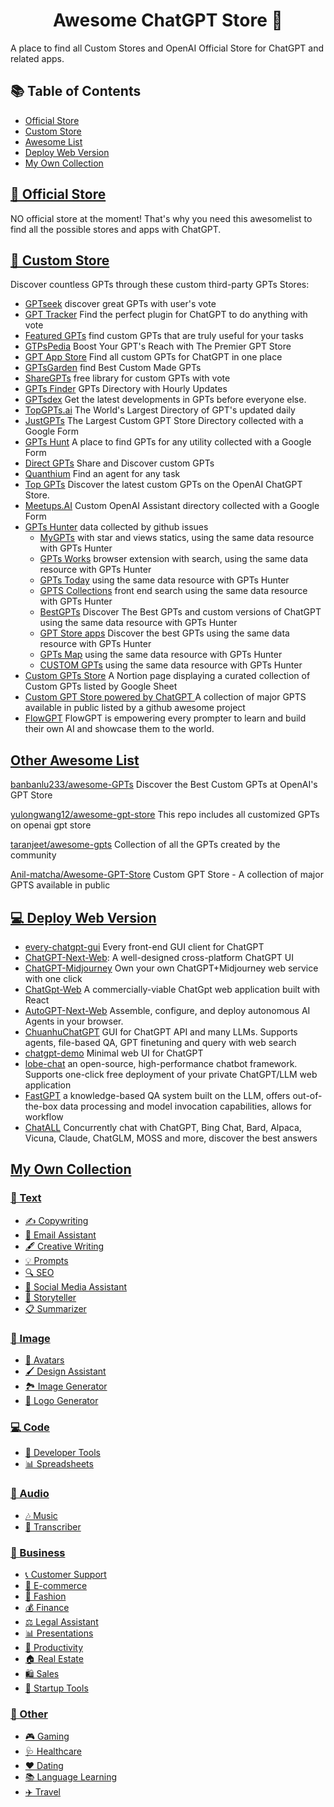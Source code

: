 
<h1 align="center">Awesome ChatGPT Store 🚀</h1>

A place to find all Custom Stores and OpenAI Official Store for ChatGPT and related apps.

## 📚 Table of Contents

- [Official Store](#official-store)
- [Custom Store](#custom-store)
- [Awesome List](#awesome-list)
- [Deploy Web Version](#web-deployment)
- [My Own Collection](#my-collection)

## [🌟 Official Store](#official-store)

NO official store at the moment! That's why you need this awesomelist to find all the possible stores and apps with ChatGPT.

## [🌌 Custom Store](#custom-store)

Discover countless GPTs through these custom third-party GPTs Stores:

- [GPTseek](https://gptseek.com/) discover great GPTs with user's vote
- [GPT Tracker](https://gptstracker.com) Find the perfect plugin for ChatGPT to do anything with vote
- [Featured GPTs](https://www.featuredgpts.com/) find custom GPTs that are truly useful for your tasks
- [GTPsPedia](https://gptspedia.io)  Boost Your GPT's Reach with The Premier GPT Store
- [GPT App Store](https://gptappstore.ai) Find all custom GPTs for ChatGPT in one place
- [GPTsGarden](https://www.gptsgarden.com) find Best Custom Made GPTs 
- [ShareGPTs](https://sharegpts.net)  free library for custom GPTs with vote
- [GPTs Finder](https://gptsfinder.net) GPTs Directory with Hourly Updates
- [GPTsdex](https://gptsdex.com/) Get the latest developments in GPTs before everyone else. 
- [TopGPTs.ai](https://www.topgpts.ai/) The World's Largest Directory of GPT's updated daily
- [JustGPTs](https://justgpts.com) The Largest Custom GPT Store Directory collected with a Google Form
- [GPTs Hunt](https://www.gptshunt.tech) A place to find GPTs for any utility collected with a Google Form
- [Direct GPTs](https://www.directgpts.com/) Share and Discover custom GPTs
- [Quanthium](https://quanthium.io) Find an agent for any task
- [Top GPTs](https://topgpts.store) Discover the latest custom GPTs on the OpenAI ChatGPT Store.
- [Meetups.AI](https://meetups.ai/) Custom OpenAI Assistant directory collected with a Google Form
- [GPTs Hunter](https://www.gptshunter.com)  data collected by github issues
	- [MyGPTs](https://mygpts.dev/) with star and views statics, using the same data resource with GPTs Hunter
	- [GPTs Works](https://gpts.works/) browser extension with search, using the same data resource with GPTs Hunter
	- [GPTs Today](https://gptstoday.com) using the same data resource with GPTs Hunter
	- [GPTS Collections](https://gptscollection.xyz/) front end search using the same data resource with GPTs Hunter
	- [BestGPTs](https://bestgpts.app/) Discover The Best GPTs and custom versions of ChatGPT using the same data resource with GPTs Hunter
	- [GPT Store apps](https://www.gptstoreapps.com/) Discover the best GPTs using the same data resource with GPTs Hunter
	- [GPTs Map](https://gptsmap.xyz) using the same data resource with GPTs Hunter
	- [CUSTOM GPTs](https://www.customgpts.info) using the same data resource with GPTs Hunter
- [Custom GPTs Store](https://gpts-list.com) A Nortion page displaying a curated collection of Custom GPTs listed by Google Sheet
- [Custom GPT Store powered by ChatGPT ](https://www.thesamur.ai/custom-gpt-store) A collection of major GPTS available in public listed by a github awesome project
- [FlowGPT](https://flowgpt.com)  FlowGPT is empowering every prompter to learn and build their own AI and showcase them to the world.

## [Other Awesome List](#awesome-list)

[banbanlu233/awesome-GPTs](https://github.com/banbanlu233/awesome-GPTs) Discover the Best Custom GPTs at OpenAI's GPT Store

[yulongwang12/awesome-gpt-store](https://github.com/yulongwang12/awesome-gpt-store) This repo includes all customized GPTs on openai gpt store

[taranjeet/awesome-gpts](https://github.com/taranjeet/awesome-gpts) Collection of all the GPTs created by the community

[Anil-matcha/Awesome-GPT-Store](https://github.com/Anil-matcha/Awesome-GPT-Store) Custom GPT Store - A collection of major GPTS available in public

## [💻 Deploy Web Version](#web-deployment)

- [every-chatgpt-gui](https://github.com/billmei/every-chatgpt-gui) Every front-end GUI client for ChatGPT
- [ChatGPT-Next-Web](https://github.com/Yidadaa/ChatGPT-Next-Web): A well-designed cross-platform ChatGPT UI
- [ChatGPT-Midjourney](https://github.com/Licoy/ChatGPT-Midjourney) Own your own ChatGPT+Midjourney web service with one click
- [ChatGpt-Web](https://github.com/79E/ChatGpt-Web) A commercially-viable ChatGpt web application built with React
- [AutoGPT-Next-Web](https://github.com/ConnectAI-E/AutoGPT-Next-Web)  Assemble, configure, and deploy autonomous AI Agents in your browser.
- [ChuanhuChatGPT](https://github.com/GaiZhenbiao/ChuanhuChatGPT)  GUI for ChatGPT API and many LLMs. Supports agents, file-based QA, GPT finetuning and query with web search
- [chatgpt-demo](https://github.com/anse-app/chatgpt-demo) Minimal web UI for ChatGPT
- [lobe-chat](https://github.com/lobehub/lobe-chat)  an open-source, high-performance chatbot framework. Supports one-click free deployment of your private ChatGPT/LLM web application
- [FastGPT](https://github.com/labring/FastGPT) a knowledge-based QA system built on the LLM, offers out-of-the-box data processing and model invocation capabilities, allows for workflow
- [ChatALL](https://github.com/sunner/ChatALL) Concurrently chat with ChatGPT, Bing Chat, Bard, Alpaca, Vicuna, Claude, ChatGLM, MOSS and more, discover the best answers

## [My Own Collection](#my-collection)

### [📝 Text](#text)

- [✍️ Copywriting](#copywriting)
- [📧 Email Assistant](#email-assistant)
- [🖋️ Creative Writing](#creative-writing)
- [💡 Prompts](#prompts)
- [🔍 SEO](#seo)
- [📱 Social Media Assistant](#social-media-assistant)
- [📖 Storyteller](#storyteller)
- [📋 Summarizer](#summarizer)

### [🎨 Image](#image)

- [👤 Avatars](#avatars)
- [🖌️ Design Assistant](#design-assistant)
- [🏞️ Image Generator](#image-generator)
- [🌟 Logo Generator](#logo-generator)

### [💻 Code](#code)

- [🔧 Developer Tools](#developer-tools)
- [📊 Spreadsheets](#spreadsheet)

### [🎵 Audio](#audio)

- [🎶 Music](#music)
- [📝 Transcriber](#transcript)

### [💼 Business](#business)

- [📞 Customer Support](#customer-support)
- [🛒 E-commerce](#e-commerce)
- [👗 Fashion](#fashion)
- [💰 Finance](#fashion)
- [⚖️ Legal Assistant](#legal-assistant)
- [📊 Presentations](#presentation)
- [🚀 Productivity](#productivity)
- [🏠 Real Estate](#productivity)
- [🛍️ Sales](#sales)
- [🚀 Startup Tools](#startup-tools)

### [🎲 Other](#other)

- [🎮 Gaming](#gaming)
- [🩺 Healthcare](#healthcare)
- [❤️ Dating](#dating)
- [📚 Language Learning](#language-learning)
- [✈️ Travel](#travel)


